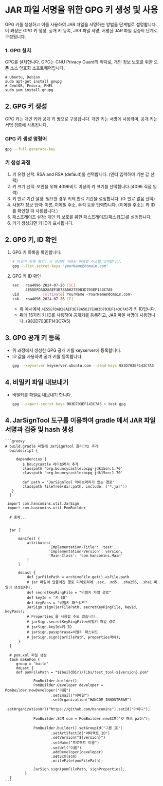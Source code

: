 # JAR 파일 서명을 위한 GPG 키 생성 및 사용

GPG 키를 생성하고 이를 사용하여 JAR 파일을 서명하는 방법을 단계별로 설명합니다. 이 과정은 GPG 키 생성, 공개 키 등록, JAR 파일 서명, 서명된 JAR 파일 검증의 단계로 구성됩니다.

### 1. GPG 설치
GPG를 설치합니다. GPG는 GNU Privacy Guard의 약자로, 개인 정보 보호를 위한 오픈 소스 암호화 소프트웨어입니다.
```shell
# Ubuntu, Debian
sudo apt-get install gnupg
# CentOS, Fedora, RHEL
sudo yum install gnupg
```

## 2. GPG 키 생성

GPG 키는 개인 키와 공개 키 쌍으로 구성됩니다. 개인 키는 서명에 사용되며, 공개 키는 서명 검증에 사용됩니다.

### GPG 키 생성 명령어

```bash
gpg --full-generate-key
```

### 키 생성 과정
1. 키 유형 선택: RSA and RSA (default)를 선택합니다.  (엔터 입력하여 기본 값 선택)
2. 키 크기 선택: 보안을 위해 4096비트 이상의 키 크기를 선택합니다.(4096 직접 입력)
3. 키 만료 기간 설정: 필요한 경우 키의 만료 기간을 설정합니다.  (0: 만료 없음 선택)
4. 사용자 정보 입력: 이름, 이메일 주소, 주석 등을 입력합니다. (이메일 주소는 키 ID를 확인할 때 사용됩니다.)
5. 패스프레이즈 설정: 개인 키 보호를 위한 패스프레이즈(패스워드)를 설정합니다. 
6. 키가 생성되면 키 ID가 표시됩니다.


## 2. GPG 키, ID 확인 
1. GPG 키 목록을 확인합니다.
    ```bash
    # 비밀키 목록 확인, 키 생성에 사용된 이메일 주소를 입력합니다.
    gpg --list-secret-keys "yourName@domain.com"
    ```
2. GPG 키 ID 확인
    ```bash
    sec   rsa4096 2024-07-26 [SC]
          4E55EFDAD28AEF3E78A5027E983D703EF143C7A5
    uid           [ultimate] YourName <YourName@domain.com>
    ssb   rsa4096 2024-07-26 [E]
    ```
    - 위 예시에서 `4E55EFDAD28AEF3E78A5027E983D703EF143C7A5`가 키 ID입니다.
    - 뒤에 16자리 키 ID를 사용하여 공개키를 등록하고, JAR 파일 서명에 사용합니다. (983D703EF143C7A5)

## 3. GPG 공개 키 등록
 - 위 과정에서 생성한 GPG 공개 키를 keyserver에 등록합니다.
 - ID 값을 사용하여 공개 키를 등록합니다.
    ```bash
    gpg --keyserver keyserver.ubuntu.com --send-keys 983D703EF143C7A5
    ```
   
## 4. 비밀키 파일 내보내기
- 비밀키를 파일로 내보내기 합니다. 
    ```bash
    gpg --export-secret-keys 983D703EF143C7A5 > test.gpg
    ```
    
## 4. JarSignTool 도구를 이용하여 gradle 에서 JAR 파일 서명과 검증 및 hash 생성
    ```groovy
    # build.gradle 파일에 JarSignTool 플러그인 추가
      buildscript {

         dependencies {
            $ boucycastle 라이브러리 추가
            classpath 'org.bouncycastle:bcpg-jdk15on:1.70'
            classpath 'org.bouncycastle:bcpg-jdk15on:1.70'
   
            def path = "JarSignTool 라이브러리가 있는 경로"
            classpath fileTree(dir:path, include: ['*.jar'])
       }
      }

     import com.hancomins.util.JarSign
     import com.hancomins.util.PomBuilder

      # 중략...

      
      jar {
      
          manifest {
              attributes(
                        'Implementation-Title': 'test',
                        'Implementation-Version': version,
                        'Main-Class': 'com.hancomins.Main'
              )
          }
      
          doLast {
              def jarFilePath = archiveFile.get().asFile.path
              # jar 파일이 만들어진 경로 디렉토리에 .asc, .md5, .sha256, .sha1 파일이 생성됩니다.
              def secretKeyRingFile = "비밀키 파일 경로"
              def keyId = "키 ID"
              def keyPass = "비밀키 패스워드"
              JarSign.sign(jarFilePath, secretKeyRingFile, keyId, keyPass);
              # Properties 를 사용할 수도 있습니다.
              # jarSign.secretKeyRingFile=비밀키 파일 경로
              # jarSign.keyId=키 ID
              # jarSign.passphrase=비밀키 패스워드
              # jarSign.sign(jarFilePath, properties객체);
          }
      }

      # pom.xml 파일 생성
      task makePom {
         group = 'build'
         doLast {
         def pomFilePath = "${buildDir}/libs/test_tool-${version}.pom"
         
                 PomBuilder.builder()
                 PomBuilder.Developer developer = PomBuilder.newDeveloper("이름")
                         .setEmail("이메일")
                         .setOrganization("HANCOM INNOSTREAM")
                         .setOrganizationUrl("https://github.com/hancomins").setId("아이디");
         
                 PomBuilder.SCM scm = PomBuilder.newSCM("깃 허브 path");
         
                 PomBuilder.builder().setGroupId("그룹 ID")
                         .setArtifactId("아티팩트 ID")
                         .setVersion("${version}")
                         .setName("프로젝트 이름")
                         .setUrl("이름")
                         .addDeveloper(developer)
                         .setScm(scm)
                         .writeFile(pomFilePath);
         
                 JarSign.sign(pomFilePath, signProperties);
             }
      }
    ```
            

            
    
